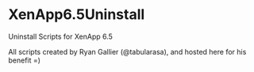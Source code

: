 # XenApp6.5Uninstall
Uninstall Scripts for XenApp 6.5

All scripts created by Ryan Gallier (@tabularasa), and hosted here for his benefit =)
